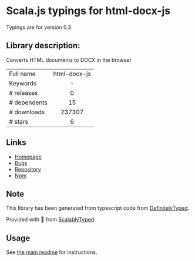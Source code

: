 
# Scala.js typings for html-docx-js

Typings are for version 0.3

## Library description:
Converts HTML documents to DOCX in the browser

|                    |                 |
| ------------------ | :-------------: |
| Full name          | html-docx-js |
| Keywords           | - |
| # releases         | 0 |
| # dependents       | 15 |
| # downloads        | 237307 |
| # stars            | 6 |

## Links
- [Homepage](https://github.com/evidenceprime/html-docx-js#readme)
- [Bugs](https://github.com/evidenceprime/html-docx-js/issues)
- [Repository](https://github.com/evidenceprime/html-docx-js)
- [Npm](https://www.npmjs.com/package/html-docx-js)
    


## Note
This library has been generated from typescript code from [DefinitelyTyped](https://definitelytyped.org).

Provided with :purple_heart: from [ScalablyTyped](https://github.com/oyvindberg/ScalablyTyped)

## Usage
See [the main readme](../../readme.md) for instructions.


